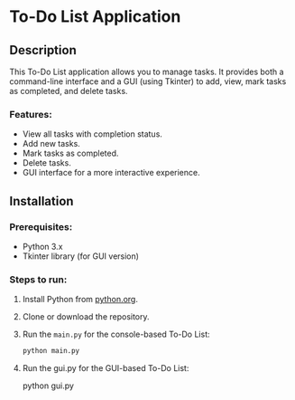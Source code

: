 # To-Do List Application

## Description

This To-Do List application allows you to manage tasks. It provides both a command-line interface and a GUI (using Tkinter) to add, view, mark tasks as completed, and delete tasks.

### Features:
- View all tasks with completion status.
- Add new tasks.
- Mark tasks as completed.
- Delete tasks.
- GUI interface for a more interactive experience.

## Installation

### Prerequisites:
- Python 3.x
- Tkinter library (for GUI version)

### Steps to run:
1. Install Python from [python.org](https://www.python.org/downloads/).
2. Clone or download the repository.
3. Run the `main.py` for the console-based To-Do List:
   ```bash
   python main.py
4. Run the gui.py for the GUI-based To-Do List:

   python gui.py

